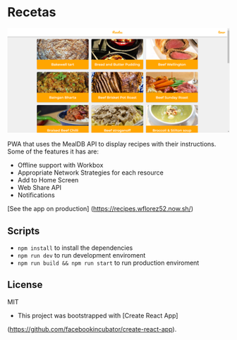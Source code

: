 # Recetas

![Screenshot](.readme-static/screenshot.png)

PWA that uses the MealDB API to display recipes with their instructions.
Some of the features it has are:

* Offline support with Workbox
* Appropriate Network Strategies for each resource
* Add to Home Screen
* Web Share API
* Notifications

[See the app on production] (https://recipes.wflorez52.now.sh/)

## Scripts

* `npm install` to install the dependencies
* `npm run dev` to run development enviroment
* `npm run build && npm run start` to run production enviroment

## License

MIT

* This project was bootstrapped with [Create React App]

(https://github.com/facebookincubator/create-react-app).

